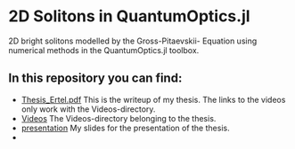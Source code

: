# 2D Solitons in QuantumOptics.jl

2D bright solitons modelled by the Gross-Pitaevskii- Equation using numerical methods in the QuantumOptics.jl toolbox.

## In this repository you can find:

- [Thesis_Ertel.pdf](https://github.com/b-ertel/thesis/blob/main/Thesis_Ertel.pdf) This is the writeup of my thesis. The links to the videos only work with the Videos-directory.
- [Videos](https://github.com/b-ertel/thesis/tree/main/Videos) The Videos-directory belonging to the thesis.
- [presentation](https://github.com/b-ertel/thesis/tree/main/presentation) My slides for the presentation of the thesis.
- 
